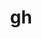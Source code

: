 ---
title: "gh"
layout: cache
categories: [package, develop]
meta: {"versions": ["2.32.1"], "compilers": ["gcc@=7.5.0"], "oss": ["ubuntu18.04"], "platforms": ["linux"], "targets": ["x86_64_v3"], "stacks": ["developer-tools", "root"], "num_specs": 3, "num_specs_by_stack": {"root": 3, "developer-tools": 3}}
spec_details: [{"hash": "fk6gu7twzmtrttwwr7ym353fc6czpypn", "compiler": "gcc@=7.5.0", "versions": ["2.32.1"], "os": "ubuntu18.04", "platform": "linux", "target": "x86_64_v3", "variants": ["build_system=generic"], "stacks": ["root", "developer-tools"], "size": "-", "tarball": "https://binaries.spack.io/develop/build_cache/linux-ubuntu18.04-x86_64_v3/gcc-7.5.0/gh-2.32.1/linux-ubuntu18.04-x86_64_v3-gcc-7.5.0-gh-2.32.1-fk6gu7twzmtrttwwr7ym353fc6czpypn.spack"}, {"hash": "wm4wskz4wqykmtx3dtcqwmw5h2bb7sq5", "compiler": "gcc@=7.5.0", "versions": ["2.32.1"], "os": "ubuntu18.04", "platform": "linux", "target": "x86_64_v3", "variants": ["build_system=generic"], "stacks": ["root", "developer-tools"], "size": "-", "tarball": "https://binaries.spack.io/develop/build_cache/linux-ubuntu18.04-x86_64_v3/gcc-7.5.0/gh-2.32.1/linux-ubuntu18.04-x86_64_v3-gcc-7.5.0-gh-2.32.1-wm4wskz4wqykmtx3dtcqwmw5h2bb7sq5.spack"}, {"hash": "xn3ekofm62b5fol3dhkoipysi3kjc5mj", "compiler": "gcc@=7.5.0", "versions": ["2.32.1"], "os": "ubuntu18.04", "platform": "linux", "target": "x86_64_v3", "variants": ["build_system=generic"], "stacks": ["root", "developer-tools"], "size": "-", "tarball": "https://binaries.spack.io/develop/build_cache/linux-ubuntu18.04-x86_64_v3/gcc-7.5.0/gh-2.32.1/linux-ubuntu18.04-x86_64_v3-gcc-7.5.0-gh-2.32.1-xn3ekofm62b5fol3dhkoipysi3kjc5mj.spack"}]
---